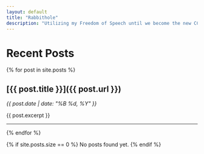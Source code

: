 ```yaml
---
layout: default
title: "Rabbithole"
description: "Utilizing my Freedom of Speech until we become the new CCP"
---
```


# Recent Posts

{% for post in site.posts %}
## [{{ post.title }}]({{ post.url }})
*{{ post.date | date: "%B %d, %Y" }}*

{{ post.excerpt }}

---
{% endfor %}

{% if site.posts.size == 0 %}
No posts found yet.
{% endif %}
